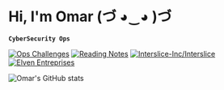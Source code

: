 # Hi, I'm Omar (づ ◕‿◕ )づ

**`CyberSecurity Ops`**

[![Ops Challenges](https://github-readme-stats.vercel.app/api/pin/?username=oardid&repo=ops-challenges&show_icons=true&theme=ambient_gradient)](https://github.com/oardid/ops-challenges) [![Reading Notes](https://github-readme-stats.vercel.app/api/pin/?username=oardid&repo=reading-notes&show_icons=true&theme=ambient_gradient)](https://github.com/oardid/ops-challenges) [![Interslice-Inc/Interslice](https://github-readme-stats.vercel.app/api/pin/?username=Interslice-Inc&repo=Interslice&show_icons=true&theme=ambient_gradient)](https://github.com/Interslice-Inc/Interslice) [![Elven Entreprises](https://github-readme-stats.vercel.app/api/pin/?username=oardid&repo=ElvenEnterprises&show_icons=true&theme=ambient_gradient)](https://github.com/oardid/ElvenEnterprises)

![Omar's GitHub stats](https://github-readme-stats.vercel.app/api?username=oardid&show_icons=true&theme=ambient_gradient)